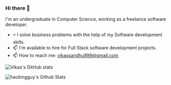 ### Hi there 👋

I'm an undergraduate in Computer Science, working as a freelance software developer.

- ⚡ I solve business problems with the help of my Software development skills.
- 📫 I'm available to hire for Full Stack software development projects.
- 📫 How to reach me: vikassandhu999@gmail.com 

![Vikas's GitHub stats](https://github-readme-stats.vercel.app/api?username=vikassandhu999&show_icons=true&theme=radical&show_icons=true&count_private=true&include_all_commits=true)

<img align="left" alt="hackingguy's Github Stats" src="https://github-readme-stats.vercel.app/api?username=vikassandhu999&show_icons=true&hide_border=true" />

